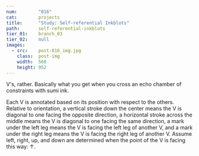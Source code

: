 ```yaml
---
num:        "016"
cat:        projects
title:      "Study: Self-referential Inkblots"
path:       self-referential-inkblots
tier_01:    branch_03
tier_02:    null
images:
  - src:    post-016_img.jpg
    class:  post-img
    width:  560
    height: 952
---
```

V's, rather. Basically what you get when you cross an echo chamber of constraints with sumi ink.

Each V is annotated based on its position with respect to the others. Relative to orientation, a vertical stroke down the center means the V is diagonal to one facing the opposite direction, a horizontal stroke across the middle means the V is diagonal to one facing the same direction, a mark under the left leg means the V is facing the left leg of another V, and a mark under the right leg means the V is facing the right leg of another V. Assume left, right, up, and down are determined when the point of the V is facing this way: &uarr;. 